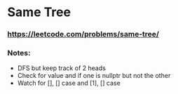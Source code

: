 # Same Tree

### https://leetcode.com/problems/same-tree/

### Notes:

* DFS but keep track of 2 heads
* Check for value and if one is nullptr but not the other
* Watch for [], [] case and [1], [] case